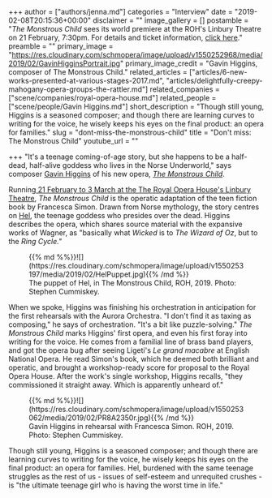 +++
author = ["authors/jenna.md"]
categories = "Interview"
date = "2019-02-08T20:15:36+00:00"
disclaimer = ""
image_gallery = []
postamble = "_The Monstrous Child_ sees its world premiere at the ROH's Linbury Theatre on 21 February,  7:30pm. For details and ticket information, [click here](https://www.roh.org.uk/productions/the-monstrous-child-by-timothy-sheader)."
preamble = ""
primary_image = "https://res.cloudinary.com/schmopera/image/upload/v1550252968/media/2019/02/GavinHigginsPortrait.jpg"
primary_image_credit = "Gavin Higgins, composer of The Monstrous Child."
related_articles = ["articles/6-new-works-presented-at-various-stages-2017.md", "articles/delightfully-creepy-mahogany-opera-groups-the-rattler.md"]
related_companies = ["scene/companies/royal-opera-house.md"]
related_people = ["scene/people/Gavin Higgins.md"]
short_description = "Though still young, Higgins is a seasoned composer; and though there are learning curves to writing for the voice, he wisely keeps his eyes on the final product: an opera for families."
slug = "dont-miss-the-monstrous-child"
title = "Don't miss: The Monstrous Child"
youtube_url = ""

+++
"It's a teenage coming-of-age story, but she happens to be a half-dead, half-alive goddess who lives in the Norse Underworld," says composer [Gavin Higgins](/scene/people/gavin-higgins/) of his new opera, [_The Monstrous Child_](https://www.roh.org.uk/productions/the-monstrous-child-by-timothy-sheader).

Running[ 21 February to 3 March at the The Royal Opera House's  Linbury Theatre](https://www.roh.org.uk/productions/the-monstrous-child-by-timothy-sheader), _The Monstrous Child_ is the operatic adaptation of the teen fiction book by Francesca Simon. Drawn from Norse mythology, the story centres on [Hel](https://en.wikipedia.org/wiki/Hel_(being)), the teenage goddess who presides over the dead. Higgins describes the opera, which shares source material with the expansive works of Wagner, as "basically what _Wicked_ is to _The Wizard of Oz_, but to the _Ring Cycle."_

<figure data-type="image">{{% md %%}}![](https://res.cloudinary.com/schmopera/image/upload/v1550253197/media/2019/02/HelPuppet.jpg){{% /md %}}

<figcaption>The puppet of Hel, in The Monstrous Child, ROH, 2019. Photo: Stephen Cummiskey.</figcaption>

</figure>

When we spoke, Higgins was finishing his orchestration in anticipation for the first rehearsals with the Aurora Orchestra. "I don't find it as taxing as composing," he says of orchestration. "It's a bit like puzzle-solving." _The Monstrous Child_ marks Higgins' first opera, and even his first foray into writing for the voice. He comes from a familial line of brass band players, and got the opera bug after seeing Ligeti's _Le grand macabre_ at English National Opera. He read Simon's book, which he deemed both brilliant and operatic, and brought a workshop-ready score for proposal to the Royal Opera House. After the work's single workshop, Higgins recalls, "they commissioned it straight away. Which is apparently unheard of."

<figure data-type="image">{{% md %%}}![](https://res.cloudinary.com/schmopera/image/upload/v1550253062/media/2019/02/PR8A2350r.jpg){{% /md %}}

<figcaption>Gavin Higgins in rehearsal with Francesca Simon. ROH, 2019. Photo: Stephen Cummiskey.</figcaption>

</figure>

Though still young, Higgins is a seasoned composer; and though there are learning curves to writing for the voice, he wisely keeps his eyes on the final product: an opera for families. Hel, burdened with the same teenage struggles as the rest of us - issues of self-esteem and unrequited crushes - is "the ultimate teenage girl who is having the worst time in life."